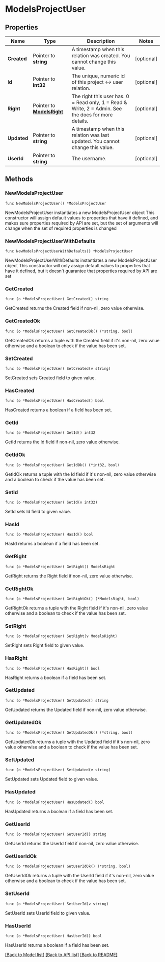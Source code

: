 # ModelsProjectUser

## Properties

Name | Type | Description | Notes
------------ | ------------- | ------------- | -------------
**Created** | Pointer to **string** | A timestamp when this relation was created. You cannot change this value. | [optional] 
**Id** | Pointer to **int32** | The unique, numeric id of this project &lt;-&gt; user relation. | [optional] 
**Right** | Pointer to [**ModelsRight**](ModelsRight.md) | The right this user has. 0 &#x3D; Read only, 1 &#x3D; Read &amp; Write, 2 &#x3D; Admin. See the docs for more details. | [optional] 
**Updated** | Pointer to **string** | A timestamp when this relation was last updated. You cannot change this value. | [optional] 
**UserId** | Pointer to **string** | The username. | [optional] 

## Methods

### NewModelsProjectUser

`func NewModelsProjectUser() *ModelsProjectUser`

NewModelsProjectUser instantiates a new ModelsProjectUser object
This constructor will assign default values to properties that have it defined,
and makes sure properties required by API are set, but the set of arguments
will change when the set of required properties is changed

### NewModelsProjectUserWithDefaults

`func NewModelsProjectUserWithDefaults() *ModelsProjectUser`

NewModelsProjectUserWithDefaults instantiates a new ModelsProjectUser object
This constructor will only assign default values to properties that have it defined,
but it doesn't guarantee that properties required by API are set

### GetCreated

`func (o *ModelsProjectUser) GetCreated() string`

GetCreated returns the Created field if non-nil, zero value otherwise.

### GetCreatedOk

`func (o *ModelsProjectUser) GetCreatedOk() (*string, bool)`

GetCreatedOk returns a tuple with the Created field if it's non-nil, zero value otherwise
and a boolean to check if the value has been set.

### SetCreated

`func (o *ModelsProjectUser) SetCreated(v string)`

SetCreated sets Created field to given value.

### HasCreated

`func (o *ModelsProjectUser) HasCreated() bool`

HasCreated returns a boolean if a field has been set.

### GetId

`func (o *ModelsProjectUser) GetId() int32`

GetId returns the Id field if non-nil, zero value otherwise.

### GetIdOk

`func (o *ModelsProjectUser) GetIdOk() (*int32, bool)`

GetIdOk returns a tuple with the Id field if it's non-nil, zero value otherwise
and a boolean to check if the value has been set.

### SetId

`func (o *ModelsProjectUser) SetId(v int32)`

SetId sets Id field to given value.

### HasId

`func (o *ModelsProjectUser) HasId() bool`

HasId returns a boolean if a field has been set.

### GetRight

`func (o *ModelsProjectUser) GetRight() ModelsRight`

GetRight returns the Right field if non-nil, zero value otherwise.

### GetRightOk

`func (o *ModelsProjectUser) GetRightOk() (*ModelsRight, bool)`

GetRightOk returns a tuple with the Right field if it's non-nil, zero value otherwise
and a boolean to check if the value has been set.

### SetRight

`func (o *ModelsProjectUser) SetRight(v ModelsRight)`

SetRight sets Right field to given value.

### HasRight

`func (o *ModelsProjectUser) HasRight() bool`

HasRight returns a boolean if a field has been set.

### GetUpdated

`func (o *ModelsProjectUser) GetUpdated() string`

GetUpdated returns the Updated field if non-nil, zero value otherwise.

### GetUpdatedOk

`func (o *ModelsProjectUser) GetUpdatedOk() (*string, bool)`

GetUpdatedOk returns a tuple with the Updated field if it's non-nil, zero value otherwise
and a boolean to check if the value has been set.

### SetUpdated

`func (o *ModelsProjectUser) SetUpdated(v string)`

SetUpdated sets Updated field to given value.

### HasUpdated

`func (o *ModelsProjectUser) HasUpdated() bool`

HasUpdated returns a boolean if a field has been set.

### GetUserId

`func (o *ModelsProjectUser) GetUserId() string`

GetUserId returns the UserId field if non-nil, zero value otherwise.

### GetUserIdOk

`func (o *ModelsProjectUser) GetUserIdOk() (*string, bool)`

GetUserIdOk returns a tuple with the UserId field if it's non-nil, zero value otherwise
and a boolean to check if the value has been set.

### SetUserId

`func (o *ModelsProjectUser) SetUserId(v string)`

SetUserId sets UserId field to given value.

### HasUserId

`func (o *ModelsProjectUser) HasUserId() bool`

HasUserId returns a boolean if a field has been set.


[[Back to Model list]](../README.md#documentation-for-models) [[Back to API list]](../README.md#documentation-for-api-endpoints) [[Back to README]](../README.md)


